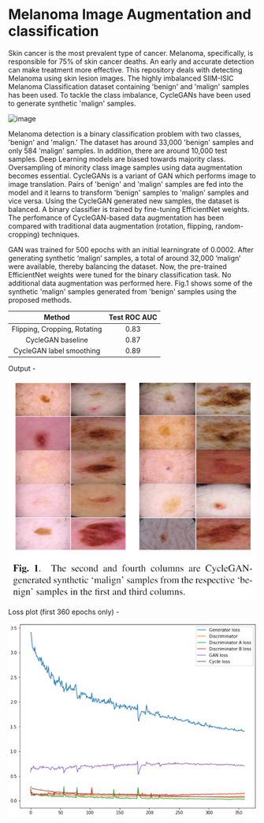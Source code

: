 # Melanoma Image Augmentation and classification

Skin cancer is the most prevalent type of cancer. Melanoma, specifically, is responsible for 75% of skin cancer deaths. An early and accurate detection can make treatment more effective. This repository deals with detecting Melanoma using skin lesion images. The highly imbalanced SIIM-ISIC Melanoma Classification dataset containing 'benign' and 'malign' samples has been used. To tackle the class imbalance, CycleGANs have been used to generate synthetic 'malign' samples.

![image](https://user-images.githubusercontent.com/49569284/141083557-636b7464-bc2d-4552-802c-e5950286145f.png)

Melanoma detection is a binary classification problem with two classes, 'benign' and 'malign.' The dataset has around 33,000 'benign' samples and only 584 'malign' samples. In addition, there are around 10,000 test samples. Deep Learning models are biased towards majority class. Oversampling of minority class image samples using data augmentation becomes essential. CycleGANs is a variant of GAN which performs image to image translation. Pairs of 'benign' and 'malign' samples are fed into the model and it learns to transform 'benign' samples to 'malign' samples and vice versa. Using the CycleGAN generated new samples, the dataset is balanced. A binary classifier is trained by fine-tuning EfficientNet weights. The perfomance of CycleGAN-based data augmentation has been compared with traditional data augmentation (rotation, flipping, random-cropping) techniques.

GAN was trained for 500 epochs with an initial learningrate of 0.0002. After generating synthetic ‘malign’ samples, a total of around 32,000 ‘malign’ were available, thereby balancing the dataset. Now, the pre-trained EfficientNet weights were tuned for the binary classification task. No additional data augmentation was performed here. Fig.1 shows some of the synthetic 'malign' samples generated from 'benign' samples using the proposed methods.

|            Method            	| Test ROC AUC 	|
|:----------------------------:	|:------------:	|
| Flipping, Cropping, Rotating 	|     0.83     	|
|       CycleGAN baseline      	|     0.87     	|
|   CycleGAN label smoothing   	|     0.89     	|

Output -

![](https://github.com/sm823zw/Melanoma-Image-Augmentation-and-classification/blob/main/Images/output.png)

Loss plot (first 360 epochs only) - 


![](https://github.com/sm823zw/Melanoma-Image-Augmentation-and-classification/blob/main/Images/lossplot.png)
